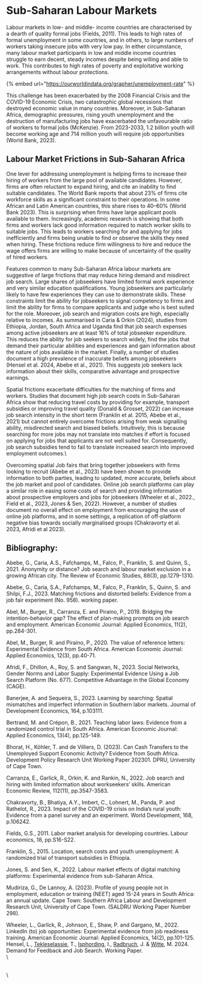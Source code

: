 # Sub-Saharan Labour Markets

Labour markets in low- and middle- income countries are characterised by a dearth of quality formal jobs (Fields, 2011). This leads to high rates of formal unemployment in some countries, and in others, to large numbers of workers taking insecure jobs with very low pay. In either circumstance, many labour market participants in low and middle income countries struggle to earn decent, steady incomes despite being willing and able to work. This contributes to high rates of poverty and exploitative working arrangements without labour protections.&#x20;

{% embed url="https://ourworldindata.org/grapher/unemployment-rate" %}

This challenge has been exacerbated by the 2008 Financial Crisis and the COVID-19 Economic Crisis, two catastrophic global recessions that destroyed economic value in many countries. Moreover, in Sub-Saharan Africa, demographic pressures, rising youth unemployment and the destruction of manufacturing jobs have exacerbated the unfavourable ratio of workers to formal jobs (McKenzie). From 2023-2033, 1.2 billion youth will become working age and 714 million youth will require job opportunities (World Bank, 2023).



## Labour Market Frictions in Sub-Saharan Africa

One lever for addressing unemployment is helping firms to increase their hiring of workers from the large pool of available candidates. However, firms are often reluctant to expand hiring, and cite an inability to find suitable candidates. The World Bank reports that about 23% of firms cite workforce skills as a significant constraint to their operations. In some African and Latin American countries, this share rises to 40–60% (World Bank 2023). This is surprising when firms have large applicant pools available to them. Increasingly, academic research is showing that both firms and workers lack good information required to match worker skills to suitable jobs. This leads to workers searching for and applying for jobs inefficiently and firms being unable to find or observe the skills they need when hiring. These frictions reduce firm willingness to hire and reduce the wage offers firms are willing to make because of uncertainty of the quality of hired workers.&#x20;

Features common to many Sub-Saharan Africa labour markets are suggestive of large frictions that may reduce hiring demand and misdirect job search. Large shares of jobseekers have limited formal work experience and very similar education qualifications. Young jobseekers are particularly likely to have few experiences they can use to demonstrate skills. These constraints limit the ability for jobseekers to signal competency to firms and limit the ability for firms to compare applicants and judge who is best suited for the role. Moreover, job search and migration costs are high, especially relative to incomes. As summarised in Caria & Orkin (2024), studies from Ethiopia, Jordan, South Africa and Uganda find that job search expenses among active jobseekers are at least 16% of total jobseeker expenditure. This reduces the ability for job seekers to search widely, find the jobs that demand their particular abilities and experiences and gain information about the nature of jobs available in the market. Finally, a number of studies document a high prevalence of inaccurate beliefs among jobseekers (Hensel et al. 2024, Abebe et al., 2021). This suggests job seekers lack information about their skills, comparative advantage and prospective earnings.

Spatial frictions exacerbate difficulties for the matching of firms and workers. Studies that document high job search costs in Sub-Saharan Africa show that reducing travel costs by providing for example, transport subsidies or improving travel quality (Donald & Grosset, 2022) can increase job search intensity in the short term (Franklin et al. 2015, Abebe et al., 2021) but cannot entirely overcome frictions arising from weak signalling ability, misdirected search and biased beliefs. Intuitively, this is because searching for more jobs may not translate into matches if effort is focused on applying for jobs that applicants are not well suited for. Consequently, job search subsidies tend to fail to translate increased search into improved employment outcomes.\


Overcoming spatial Job fairs that bring together jobseekers with firms looking to recruit (Abebe et al., 2023) have been shown to provide information to both parties, leading to updated, more accurate, beliefs about the job market and pool of candidates. Online job search platforms can play a similar role in easing some costs of search and providing information about prospective employers and jobs for jobseekers (Wheeler et al., 2022., Field et al., 2023, Jones & Sen, 2022). However, a number of studies document no overall effect on employment from encouraging the use of online job platforms, and in some settings, a replication of off-platform negative bias towards socially marginalised groups (Chakravorty et al. 2023, Afridi et al 2023).



## Bibliography:&#x20;

&#x20;Abebe, G., Caria, A.S., Fafchamps, M., Falco, P., Franklin, S. and Quinn, S., 2021. Anonymity or distance? Job search and labour market exclusion in a growing African city. The Review of Economic Studies, 88(3), pp.1279-1310.

Abebe, G., Caria, S.A., Fafchamps, M., Falco, P., Franklin, S., Quinn, S. and Shilpi, F.J., 2023. Matching frictions and distorted beliefs: Evidence from a job fair experiment (No. 958). working paper.

Abel, M., Burger, R., Carranza, E. and Piraino, P., 2019. Bridging the intention-behavior gap? The effect of plan-making prompts on job search and employment. American Economic Journal: Applied Economics, 11(2), pp.284-301.

Abel, M., Burger, R. and Piraino, P., 2020. The value of reference letters: Experimental Evidence from South Africa. American Economic Journal: Applied Economics, 12(3), pp.40-71.

Afridi, F., Dhillon, A., Roy, S. and Sangwan, N., 2023. Social Networks, Gender Norms and Labor Supply: Experimental Evidence Using a Job Search Platform (No. 677). Competitive Advantage in the Global Economy (CAGE).

Banerjee, A. and Sequeira, S., 2023. Learning by searching: Spatial mismatches and imperfect information in Southern labor markets. Journal of Development Economics, 164, p.103111.

Bertrand, M. and Crépon, B., 2021. Teaching labor laws: Evidence from a randomized control trial in South Africa. American Economic Journal: Applied Economics, 13(4), pp.125-149.

Bhorat, H., Köhler, T. and de Villiers, D. (2023). Can Cash Transfers to the Unemployed Support Economic Activity? Evidence from South Africa. Development Policy Research Unit Working Paper 202301. DPRU, University of Cape Town.

Carranza, E., Garlick, R., Orkin, K. and Rankin, N., 2022. Job search and hiring with limited information about workseekers’ skills. American Economic Review, 112(11), pp.3547-3583.

Chakravorty, B., Bhatiya, A.Y., Imbert, C., Lohnert, M., Panda, P. and Rathelot, R., 2023. Impact of the COVID-19 crisis on India’s rural youth: Evidence from a panel survey and an experiment. World Development, 168, p.106242.

Fields, G.S., 2011. Labor market analysis for developing countries. Labour economics, 18, pp.S16-S22.

Franklin, S., 2015. Location, search costs and youth unemployment: A randomized trial of transport subsidies in Ethiopia.

Jones, S. and Sen, K., 2022. Labour market effects of digital matching platforms: Experimental evidence from sub-Saharan Africa.

Mudiriza, G., De Lannoy, A. (2023). Profile of young people not in employment, education or training (NEET) aged 15-24 years in South Africa: an annual update. Cape Town: Southern Africa Labour and Development Research Unit, University of Cape Town. (SALDRU Working Paper Number 298).

Wheeler, L., Garlick, R., Johnson, E., Shaw, P. and Gargano, M., 2022. LinkedIn (to) job opportunities: Experimental evidence from job readiness training. American Economic Journal: Applied Economics, 14(2), pp.101-125.\
Hensel, L., [Tekleselassie](https://cssh.northeastern.edu/faculty/tsegay-tekleselassie/), T., [Isphording](https://sites.google.com/view/ingoeisphording/about-me), I.,  [Radbruch](https://sites.google.com/site/jonasradbruch01/), J. & [Witte](http://www.marcwitte.com/home), M. 2024. Demand for Feedback and Job Search. Working Paper.\
\


\
\
